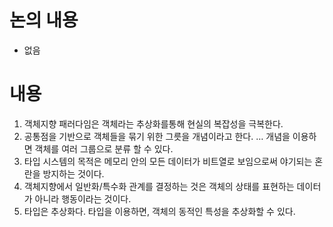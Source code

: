 # 논의 내용

- 없음

# 내용

1. 객체지향 패러다임은 객체라는 추상화를통해 현실의 복잡성을 극복한다.
2. 공통점을 기반으로 객체들을 묶기 위한 그릇을 개념이라고 한다. … 개념을 이용하면 객체를 여러 그룹으로 분류 할 수 있다.
3. 타입 시스템의 목적은 메모리 안의 모든 데이터가 비트열로 보임으로써 야기되는 혼란을 방지하는 것이다.
4. 객체지향에서 일반화/특수화 관계를 결정하는 것은 객체의 상태를 표현하는 데이터가 아니라 행동이라는 것이다.
5. 타입은 추상화다. 타입을 이용하면, 객체의 동적인 특성을 추상화할 수 있다.